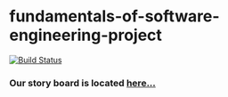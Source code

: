 # fundamentals-of-software-engineering-project

[![Build Status](https://cloud.drone.io/api/badges/MMShep97/fundamentals-of-software-engineering-project/status.svg)](https://cloud.drone.io/MMShep97/fundamentals-of-software-engineering-project)

### Our story board is located [here...](https://github.com/MMShep97/fundamentals-of-software-engineering-project/projects/1)
